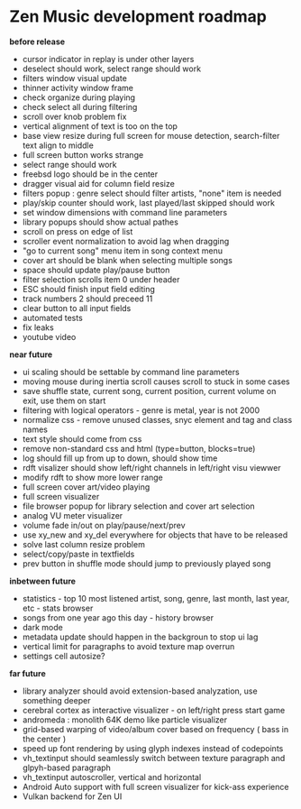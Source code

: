 # Zen Music development roadmap

**before release**

 - cursor indicator in replay is under other layers
 - deselect should work, select range should work
 - filters window visual update
 - thinner activity window frame
 - check organize during playing
 - check select all during filtering
 - scroll over knob problem fix
 - vertical alignment of text is too on the top
 - base view resize during full screen for mouse detection, search-filter text align to middle
 - full screen button works strange
 - select range should work
 - freebsd logo should be in the center
 - dragger visual aid for column field resize
 - filters popup : genre select should filter artists, "none" item is needed
 - play/skip counter should work, last played/last skipped should work
 - set window dimensions with command line parameters
 - library popups should show actual pathes
 - scroll on press on edge of list
 - scroller event normalization to avoid lag when dragging
 - "go to current song" menu item in song context menu
 - cover art should be blank when selecting multiple songs
 - space should update play/pause button
 - filter selection scrolls item 0 under header
 - ESC should finish input field editing
 - track numbers 2 should preceed 11
 - clear button to all input fields
 - automated tests
 - fix leaks
 - youtube video

**near future**

 - ui scaling should be settable by command line parameters
 - moving mouse during inertia scroll causes scroll to stuck in some cases
 - save shuffle state, current song, current position, current volume on exit, use them on start
 - filtering with logical operators - genre is metal, year is not 2000
 - normalize css - remove unused classes, snyc element and tag and class names
 - text style should come from css
 - remove non-standard css and html (type=button, blocks=true)
 - log should fill up from up to down, should show time
 - rdft visalizer should show left/right channels in left/right visu viewwer
 - modify rdft to show more lower range
 - full screen cover art/video playing
 - full screen visualizer
 - file browser popup for library selection and cover art selection
 - analog VU meter visualizer
 - volume fade in/out on play/pause/next/prev
 - use xy_new and xy_del everywhere for objects that have to be released
 - solve last column resize problem
 - select/copy/paste in textfields
 - prev button in shuffle mode should jump to previously played song

**inbetween future**

 - statistics - top 10 most listened artist, song, genre, last month, last year, etc - stats browser
 - songs from one year ago this day - history browser
 - dark mode
 - metadata update should happen in the backgroun to stop ui lag
 - vertical limit for paragraphs to avoid texture map overrun
 - settings cell autosize?

**far future**

 - library analyzer should avoid extension-based analyzation, use something deeper
 - cerebral cortex as interactive visualizer - on left/right press start game
 - andromeda : monolith 64K demo like particle visualizer	     
 - grid-based warping of video/album cover based on frequency ( bass in the center )
 - speed up font rendering by using glyph indexes instead of codepoints
 - vh_textinput should seamlessly switch between texture paragraph and glpyh-based paragraph
 - vh_textinput autoscroller, vertical and horizontal
 - Android Auto support with full screen visualizer for kick-ass experience
 - Vulkan backend for Zen UI